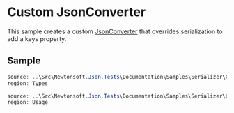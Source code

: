 ﻿# Custom JsonConverter

This sample creates a custom [JsonConverter](/api/newtonsoft/json/jsonconverter/) that overrides serialization to add a keys property.

## Sample

```csharp Types
source: ..\Src\Newtonsoft.Json.Tests\Documentation\Samples\Serializer\CustomJsonConverter.cs
region: Types
```

```csharp Usage
source: ..\Src\Newtonsoft.Json.Tests\Documentation\Samples\Serializer\CustomJsonConverter.cs
region: Usage
```
